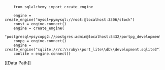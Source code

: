 		from sqlalchemy import create_engine
	
		engine = create_engine("mysql+pymysql://root:@localhost:3306/stock")
		const = engine.connect()
		engine = create_engine(
	    "postgresql+psycopg2://postgres:admin@localhost:5432/portpg_development")
		conpg = engine.connect()
		engine = create_engine("sqlite:///c:\\ruby\\port_lite\\db\\development.sqlite3")
		conlite = engine.connect()

[[Data Path]]